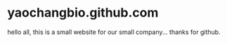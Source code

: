 yaochangbio.github.com
======================

hello all,
	this is a small website for our small company... thanks for github.